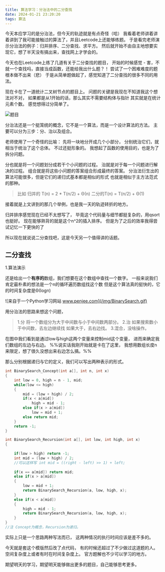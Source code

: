 ```yaml
---
title: 算法学习：分治法中的二分查找
date: 2024-01-21 23:20:20
tags: 算法
---
```


今天本应学习的是分治法，但今天的轨迹就是有点奇怪（哈）
我看着老师讲着讲着讲到了我可能接触过的算法了，并且Leetcode上还能够练题。
于是看完老师演示分治法的例子：归并排序、二分查找、求平方。
然后就开始不由自主地想要实现它，想了半天没有搞出来，查找网上才学会的。
<!--more-->

今天也在Leetcode上练了几道有关于二分查找的题目，
开始的时候感觉 - 害，不就一个查找吗，直接当成函数，还能给我出什么题？！
尝试了一个困难难度的题根本做不出来（悲）
于是从简单题做起了，感觉知道了二分查找的很多不同的用法。

现在卡在了一道统计二叉树节点的题目上。
问题的关键是我现在不知道我这个想法对不对，
如果都是从1开始的话，那么其实不需要结构体与指针
其实就是在统计元素个数。
感觉想得过分简单了。

![题目](/img/BinaryTreenum.png)

分治法还是一个挺笼统的概念，它不是一个算法，而是一个设计算法的方法。
主要可以分为三步：分、治以及组合。

老师使用了一个奇怪的比喻：
先将一块地分开成几个小部分，
分别统治它们，就相当于统治了这个总体。
不过还挺形象的。
我想起了函数的使用目的，也是为了拆分问题。

分也就是将一个问题划分成若干个小问题的过程。
治就是对于每一个问题进行解决的过程。
组合就是将这些小问题的答案组合形成最终的答案。
分治法衍生出的算法可能很多，但是它们的递归式基本都是相似的形式
也就是相似于主方法范式的那种。

>比如 归并的 T(n) = 2 * T(n/2) + Θ(n)
>二分的T(n) = T(n/2) + Θ(1)

接着就是上文讲到的那几个举例，也是我一天的轨迹转折的地方。

归并排序感觉现在已经不太想写了，
毕竟这个代码量与细节都挺复杂的，用qsort也挺好。
现在能够熟背的就是这个n^2的插入排序。
但是为了之后的效率我得尝试记忆一下更快的了

所以现在就说说二分查找吧，这是今天另一个值得讲的话题。

## 二分查找

1.算法演示

还是给出一个**有序的**数组，我们想要在这个数组中查找一个数字。
一般来说我们肯定最朴素的想法是一个n的循环遍历数组找这个数
但是这个算法真的挺快的，它的时间复杂度是Θ(logn)

![来自于一个Python学习网站 www.penjee.com](/img/BinarySearch.gif)

用分治法的思路来想这个问题，
>1.分 将一个数组分为大于中间数与小于中间数两部分。
>2.治 如果搜索数小于中间数，去左边继续找
>如果大于，去右边找。
>3.混合，没啥操作。

在图中我们看到是通过low与high这两个变量来控制mid这个变量，
进而来确定我们数组的左边与右边。
%%说实话我刚开始就是卡在了这里，
我想用数组长度n来限定，想了很久没想出来右边怎么搞。%%

那么分别根据递归与它的定义，我们可以写出两种表示的形式。

```C
int BinarySearch_Concept(int a[], int n, int x)
{
	int low = 0, high = n - 1, mid;
	while(low <= high)
	{
		mid = (low + high) / 2;
		if(x < a[mid])
			high = mid - 1;
		else if(x > a[mid])
			low = mid + 1;
		else return mid;
	} 
	return -1;
}

int BinarySearch_Recursion(int a[], int low, int high, int x)
{
	
	if(low > high) return -1;
	int mid = (low + high) / 2;
	//可以这样写 int mid = ((right - left) >> 1) + left;
	
	if(x == a[mid]) return mid;
	else if(x > a[mid])
	{
		low = mid + 1;
		return BinarySearch_Recursion(a, low, high, x);
	}
	else if(x < a[mid])
	{
		high = mid - 1;
		return BinarySearch_Recursion(a, low, high, x);
	}
}
//注 Concept为概念，Recursion为递归。
```

实际上只是一个思路两种写法而已，
这两种情况的执行时间应该是差不多的。

今天就是套这个模版然后改了点代码，
有的时候还超过了不少做过这道题的人。
空间复杂度上或者有时在时间复杂度上。
官方题解也不少可以学习的地方。

期望明天的学习，期望明天能够做出更多的题目，自己能够思考更多。



